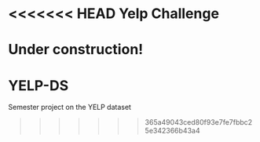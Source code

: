 <<<<<<< HEAD
Yelp Challenge
==========

Under construction!
=======
YELP-DS
=======

Semester project on the YELP dataset
>>>>>>> 365a49043ced80f93e7fe7fbbc25e342366b43a4
